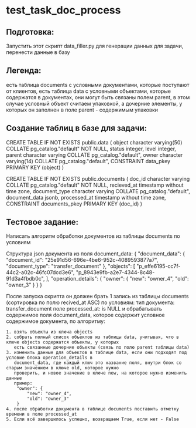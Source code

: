 # test_task_doc_process

## Подготовка: 
Запустить этот скрипт data_filler.py для генерации данных для задачи, перенести данные в базу

    
## Легенда: 
есть таблица documents с условными документами, которые поступают от клиентов,
есть таблица data с условными объектами, которые содержатся в документах, они могут быть связаны полем parent, 
в этом случае условный объект считаем упаковкой, а дочерние элементы, 
у которых он заполнен в поле parent - содержимым упаковки


## Создание таблиц в базе для задачи:
CREATE TABLE IF NOT EXISTS public.data
(
    object character varying(50) COLLATE pg_catalog."default" NOT NULL,
    status integer,
    level integer,
    parent character varying COLLATE pg_catalog."default",
    owner character varying(14) COLLATE pg_catalog."default",
    CONSTRAINT data_pkey PRIMARY KEY (object)
)

CREATE TABLE IF NOT EXISTS public.documents
(
    doc_id character varying COLLATE pg_catalog."default" NOT NULL,
    recieved_at timestamp without time zone,
    document_type character varying COLLATE pg_catalog."default",
    document_data jsonb,
    processed_at timestamp without time zone,
    CONSTRAINT documents_pkey PRIMARY KEY (doc_id)
)


## Тестовое задание:
Написать алгоритм обработки документов из таблицы documents по условиям

Структура json документа из поля document_data:
{
    "document_data": {
        "document_id": "25e91d56-696e-4be6-952c-4089593877a7",
        "document_type": "transfer_document"
    },
    "objects": [
        "p_effe6195-cc7f-44c2-a02c-46fc07dcd3e6",
        "p_8943e9fb-a2e7-4344-8c48-91d3a4fbdb0c",
    ],
    "operation_details": {
        "owner": {
            "new": "owner_4",
            "old": "owner_3"
        }
    }
}

После запуска скрипта он должен брать 1 запись из таблицы documents (сортировка по полю recived_at ASC) по условиям:
    тип документа: transfer_document
    поле processed_at: is NULL 
и обрабатывать содержимое поля document_data, которое содержит условное содержимое документа, по алгоритму:

    1. взять объекты из ключа objects
    2. собрать полный список объектов из таблицы data, учитывая, что в ключе objects содержатся объекты, у которых 
       есть связанные дочерние объекты (связь по полю parent таблицы datа)
    3. изменить данные для объектов в таблице data, если они подходят под условие блока operation_details в 
       document_data, где каждый ключ это название поля, внутри блок со старым значением в ключе old, которое нужно 
       проверить, и новое значение в ключе new, на которое нужно изменить данные
       пример: 
        "owner": {
            "new": "owner_4",
            "old": "owner_3"
        }
    4. после обработки документа в таблице documents поставить отметку времени в поле processed_at
    5. Если всё завершилось успешно, возвращаем True, если нет - False
